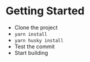 # Getting Started

- Clone the project
- `yarn install`
- `yarn husky install`
- Test the commit
- Start building
